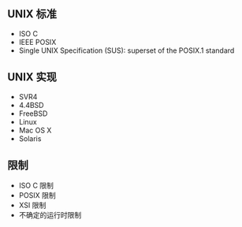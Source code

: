## UNIX 标准

- ISO C
- IEEE POSIX
- Single UNIX Specification (SUS): superset of the POSIX.1 standard

## UNIX 实现

- SVR4
- 4.4BSD
- FreeBSD
- Linux
- Mac OS X
- Solaris

## 限制

- ISO C 限制
- POSIX 限制
- XSI 限制
- 不确定的运行时限制